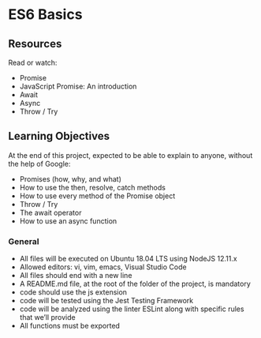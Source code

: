 # ES6 Basics 


## Resources

Read or watch:

* Promise
* JavaScript Promise: An introduction
* Await
* Async
* Throw / Try

## Learning Objectives

At the end of this project, expected to be able to explain to anyone, without the help of Google:


* Promises (how, why, and what)
* How to use the then, resolve, catch methods
* How to use every method of the Promise object
* Throw / Try
* The await operator
* How to use an async function



### General

* All files will be executed on Ubuntu 18.04 LTS using NodeJS 12.11.x
* Allowed editors: vi, vim, emacs, Visual Studio Code
* All files should end with a new line
* A README.md file, at the root of the folder of the project, is mandatory
* code should use the js extension
* code will be tested using the Jest Testing Framework
* code will be analyzed using the linter ESLint along with specific rules that we’ll provide
* All functions must be exported
